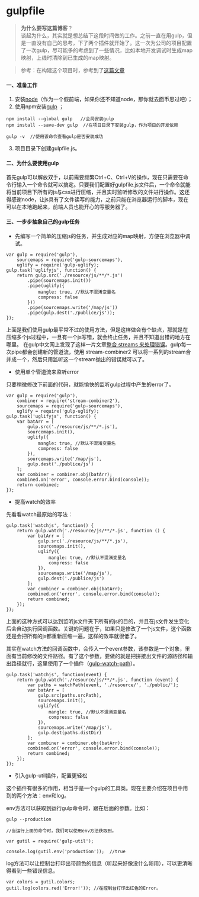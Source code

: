# gulpfile

> **为什么要写这篇博客**？                
谈起为什么，其实就是想总结下这段时间做的工作。之前一直在用gulp，但是一直没有自己的思考，下了两个插件就开始了。这一次为公司的项目配置了一次gulp，尽可能多的考虑到了一些情况，比如本地开发调试时生成map映射，上线时清除到已生成的map映射。   

> 参考：在构建这个项目时，参考到了[这篇文章](https://github.com/nimojs/gulp-book/blob/master/chapter7.md)

#### 一、准备工作     
1. 安装[node](https://nodejs.org/en/)（作为一个假前端，如果你还不知道node，那你就去面币思过吧）；
2. 使用npm安装[gulp](http://www.gulpjs.com.cn/docs/) ；   
    
```
npm install --global gulp   //全局安装gulp
npm install --save-dev gulp  //在项目目录下安装gulp，作为项目的开发依赖

gulp -v  //使用该命令查看gulp是否安装成功
```
3. 项目目录下创建gulpfile.js。

#### 二、为什么要使用gulp
首先gulp可以解放双手，以前需要频繁Ctrl+C、Ctrl+V的操作，现在只需要在命令行输入一个命令就可以搞定。只要我们配置好gulpfile.js文件后，一个命令就能将当前项目下所有的js与css进行压缩，并且实时监听修改的文件进行操作。这还得感谢node，让js具有了文件读写的能力，之前只能在浏览器运行的脚本，现在可以在本地跑起来，前端人员也能开心的写服务器了。


#### 三、一步步抽象自己的gulp任务

- 先编写一个简单的压缩js的任务，并生成对应的map映射，方便在浏览器中调试。
    
```
var gulp = require('gulp'),
    sourcemaps = require('gulp-sourcemaps'),
    uglify = require('gulp-uglify);
gulp.task('uglifyjs', function() {
    return gulp.src('./resource/js/**/*.js')
        .pipe(sourcemaps.init())
        .pipe(uglify({
            mangle: true, //默认不混淆变量名
            compress: false
        }))
        .pipe(sourcemaps.write('/map/js'))
        .pipe(gulp.dest('./publice/js'));
});
```
上面是我们使用gulp最平常不过的使用方法，但是这样做会有个缺点，那就是在压缩多个js过程中，一旦有一个js写错，就会终止任务，并且不知道出错的地方在哪里。
在gulp中文网上发现了这样一片文章[整合 streams 来处理错误](http://www.gulpjs.com.cn/docs/recipes/combining-streams-to-handle-errors/)。gulp每一次pipe都会创建新的管道流，使用 stream-combiner2 可以将一系列的stream合并成一个，然后只用监听这一个stream抛出的错误就可以了。

- 使用单个管道流来监听error

只要稍微修改下前面的代码，就能愉快的监听gulp过程中产生的error了。
```
var gulp = require('gulp'),
    combiner = require('stream-combiner2'),
    sourcemaps = require('gulp-sourcemaps'),
    uglify = require('gulp-uglify);
gulp.task('uglifyjs', function() {
    var batArr = [
        gulp.src('./resource/js/**/*.js'),
        sourcemaps.init(),
        uglify({
            mangle: true, //默认不混淆变量名
            compress: false
        }),
        sourcemaps.write('/map/js'),
        gulp.dest('./publice/js')
    ];
    var combiner = combiner.obj(batArr);
    combined.on('error', console.error.bind(console));
    return combined;
});
``` 
- 提高watch的效率         

先看看watch最原始的写法：
```
gulp.task('watchjs', function() {
    return gulp.watch('./resource/js/**/*.js', function () {
        var batArr = [
            gulp.src('./resource/js/**/*.js'),
            sourcemaps.init(),
            uglify({
                mangle: true, //默认不混淆变量名
                compress: false
            }),
            sourcemaps.write('/map/js'),
            gulp.dest('./publice/js')
        ];
        var combiner = combiner.obj(batArr);
        combined.on('error', console.error.bind(console));
        return combined;
    });
});
```
上面的这种方式可以达到监听js文件夹下所有的js的目的，并且在js文件发生变化后会自动执行回调函数。关键的问题在于，如果只是修改了一个js文件，这个函数还是会把所有的js都重新压缩一遍，这样的效率就很低了。

其实在watch方法的回调函数中，会传入一个event参数，该参数是一个对象，里面有当前修改的文件路径。有了这个参数，要做的就是把拼接出文件的源路径和输出路径就行，这里使用了一个插件（[gulp-watch-path](https://github.com/nimojs/gulp-watch-path)）。


```
gulp.task('watchjs', function(event) {
    return gulp.watch('./resource/js/**/*.js', function (event) {
        var paths = watchPath(event, './resource/', './public/');
        var batArr = [
            gulp.src(paths.srcPath),
            sourcemaps.init(),
            uglify({
                mangle: true, //默认不混淆变量名
                compress: false
            }),
            sourcemaps.write('/map/js'),
            gulp.dest(paths.distDir)
        ];
        var combiner = combiner.obj(batArr);
        combined.on('error', console.error.bind(console));
        return combined;
    });
});
```

- 引入gulp-util插件，配置更轻松     

这个插件有很多的作用，相当于是一个gulp的工具类。现在主要介绍在项目中用到的两个方法：env和log。

env方法可以获取到运行gulp命令时，跟在后面的参数。比如：

```
gulp --production

//当运行上面的命令时，我们可以使用env方法获取到。

var gutil = require('gulp-util');

console.log(gutil.env('production'));  //true

```

log方法可以让控制台打印出带颜色的信息（听起来好像没什么卵用），可以更清晰得看到一些错误信息。


```
var colors = gutil.colors;
gutil.log(colors.red('Error!')); //在控制台打印出红色的Error。
```

